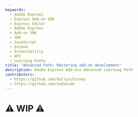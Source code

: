 ```yaml
---
keywords:
  - Adobe Express
  - Express Add-on SDK
  - Express Editor
  - Adobe Express
  - Add-on SDK
  - SDK
  - JavaScript
  - Extend
  - Extensibility
  - API
  - Learning Paths
title: "Advanced Path: Mastering add-on development"
description: Adobe Express Add-ons Advanced Learning Path
contributors:
  - https://github.com/hollyschinsky
  - https://github.com/undavide
---
```


# ⚠️ WIP ⚠️

<!--
If you feel comfortable with the basics of add-on development, let's take you to the next level!

## 1. Discover our UX Guidelines and Spectrum Web Components

Adobe Express is based on the [Adobe Spectrum design system](https://s2.spectrum.adobe.com/), and your add-ons should follow the same design language.

<br/><br/>

<div style="display: flex; justify-content: center;">
    <iframe width="779" height="438" src="https://www.youtube.com/embed/E9atPm5djco?si=QbafmhPAKJa6R4rI" title="Designing Add-on Interfaces" frameborder="0" allow="accelerometer; autoplay; clipboard-write; encrypted-media; gyroscope; picture-in-picture; web-share" allowfullscreen></iframe>
</div>

We've created a set of [UX Guidelines](../../resources/design/index.md) to help you get started; they cover the [design principles](../../resources/design/ux_guidelines/design_principles.md), [color](../../resources/design/ux_guidelines/visual_elements.md#color), [typography](../../resources/design/ux_guidelines/visual_elements.md#typography), [layout](../../resources/design/ux_guidelines/visual_elements.md#layout--structure) and much more.

You should use [Spectrum Web Components](https://opensource.adobe.com/spectrum-web-components/), a library of pre-built components that you can use to create a consistent UI for your add-on. You can test them in a sandboxed environment like Codepen

[![Spectrum Web Components Codepen](../../resources/tutorials/images/bingo-codepen.png)](../../resources/tutorials/spectrum-workshop/index.md#quickstart-try-spectrum-web-components)

Read our [Implementation Guide](../../resources/design/implementation_guide.md) or follow our two-part[Bingo Card Generator add-on tutorial](../../resources/tutorials/spectrum-workshop/index.md), which covers both basic JavaScript and React.

[![Bingo Card Generator add-on](../../resources/tutorials/images/bingo-v1-addon.png)](../../resources/tutorials/spectrum-workshop/index.md)

## 2. Master the Document Sandbox API

To become an expert add-on developer, you must confidently orient yourself around the Document API. New features are constantly being added, and it's paramount to learn how to read and decode the SDK Reference to know how to use them.

Finish reading the [Adobe Express Document API Concepts](../../references/document-sandbox/document-apis/concepts/index.md) guide to learn about Object Oriented Programming concepts and the various [Classes and Interfaces](../../references/document-sandbox/document-apis/concepts/index.md#classes-and-interfaces) available to you.

Complete the [Dimension annotation sample add-on exercise](../../references/document-sandbox/document-apis/concepts/index.md#from-theory-to-practice) to practice your new knowledge.

[![Dimension annotation sample add-on](../../resources/images/refs-addon-refactor.png)](../../references/document-sandbox/document-apis/concepts/index.md#from-theory-to-practice)

## 3. Distribute your add-on to the Marketplace

Add-ons can be [privately distributed](../../resources/distribute/private-dist.md) for testing purposes or [published in the Adobe Express Marketplace](../../resources/distribute/public-dist.md).

[![Publish your add-on](../../resources/distribute/img/public-listing-submission-v2.png)](../../resources/distribute/public-dist.md)

Familiarize yourself with the details of our [Review Process](../../resources/distribute/review_process/index.md) and follow the [Submission Guidelines](../../resources/distribute/guidelines/index.md) to prepare your add-on for review.

## 4. Improve your sales with the Monetization Guide

As we mentioned in the [Beginner Path](./beginner.md), add-ons can be monetized according to a variety of models (perpetual, subscription, freemium, credit-based, etc.) and Adobe does not take any commission on the sales.

If you want to learn more about it, please read the [Monetization Guidelines](../../resources/distribute/guidelines/monetization.md), or watch the [Marketing and monetizing Adobe Express add-ons](https://www.youtube.com/watch?v=gF6FU_d6QoY) video below, recorded at one of the monthly [Adobe Express Office Hours](https://developer.adobe.com/developers-live) community events.

<br/><br/>

<div style="display: flex; justify-content: center;">
    <iframe width="779" height="438" src="https://www.youtube.com/embed/gF6FU_d6QoY?si=YkooV1gOemVE1Rz5" title="YouTube video player" frameborder="0" allow="accelerometer; autoplay; clipboard-write; encrypted-media; gyroscope; picture-in-picture; web-share" referrerpolicy="strict-origin-when-cross-origin" allowfullscreen></iframe>
</div>

## Next steps

Congratulations 🎉 Pause for a moment and pat yourself on the back—you've just completed the Advanced Path!

Now that you've learned more than most developers, we have just a few more tasks for you.

- Read about [Advanced topics](../../resources/advanced-topics/frameworks-libraries-bundling.md) like frameworks, bundling, CORS, performance tips, and more.
- Give back to the community! Either engaging with other developers, participating in the [Adobe Express Office Hours](https://developer.adobe.com/developers-live) or contributing to the [Code Samples](https://github.com/AdobeDocs/express-add-on-samples) GitHub repository.
- Let us know what you think of the Documentation! We're always looking to improve it, so if you have any feedback, please [get in touch](http://discord.gg/nc3QDyFeb4).
- Have fun building! -->

